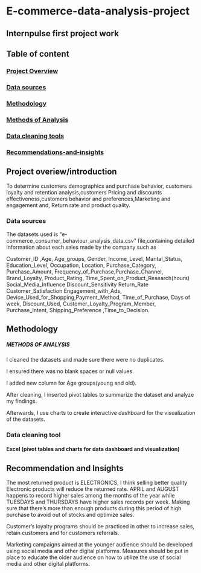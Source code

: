 # E-commerce-data-analysis-project
## Internpulse first project work
## Table of content
### [Project Overview](#project-overview)
### [Data sources](#data-sources)
### [Methodology](#methodology)
### [Methods of Analysis](#methods-of-analysis) 
### [Data cleaning tools](#data-cleaning-tools)
### [Recommendations-and-insights](#recommendations-and-insights)

## Project overiew/introduction
To determine customers demographics and purchase behavior, customers loyalty and retention analysis,customers Pricing and discounts effectiveness,customers behavior and preferences,Marketing and engagement and, Return rate and product quality.

### Data sources
The datasets used is "e-commerce_consumer_behaviour_analysis_data.csv" file,containing detailed information about each sales made by the company such as 

Customer_ID	,Age,	Age_groups,	Gender,	Income_Level,	Marital_Status,	Education_Level,	Occupation,	Location,	Purchase_Category,	Purchase_Amount,	Frequency_of_Purchase,Purchase_Channel,	Brand_Loyalty,	Product_Rating,	Time_Spent_on_Product_Research(hours)	Social_Media_Influence	Discount_Sensitivity	Return_Rate	Customer_Satisfaction	Engagement_with_Ads,	Device_Used_for_Shopping,Payment_Method,	Time_of_Purchase,	Days of week,	Discount_Used,	Customer_Loyalty_Program_Member,	Purchase_Intent,	Shipping_Preference	,Time_to_Decision.
## Methodology

##### METHODS OF ANALYSIS
I cleaned the datasets and made sure there were no duplicates.

I ensured there was no blank spaces or null values.

I added new column for Age groups(young and old).

After cleaning, I inserted pivot tables to summarize the dataset and analyze my findings.

Afterwards, I use charts to create interactive dashboard for the visualization of the datasets.

### Data cleaning tool
#### Excel (pivot tables and charts for data dashboard and visualization)
## Recommendation and Insights
The most returned product is ELECTRONICS, I think selling better quality Electronic products will reduce the returned rate.
APRIL and AUGUST happens to record higher sales among the months of the year while TUESDAYS and THURSDAYS have higher sales records per week. Making sure that there’s more than enough products during this period of high purchase to avoid out of stocks and optimize sales.

Customer’s loyalty programs should be practiced in other to increase sales, retain customers and for customers referrals.

Marketing campaigns aimed at the younger audience should be developed using social media and other digital platforms.
Measures should be put in place to educate the older audience on how to utilize the use of social media and other digital platforms.

